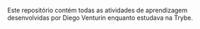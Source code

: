 Este repositório contém todas as atividades de aprendizagem desenvolvidas por Diego Venturin enquanto estudava na Trybe. 

